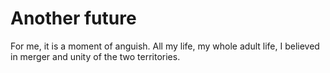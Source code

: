 # Another future

For me, it is a moment of anguish. All my life, my whole adult life, I believed in merger and unity of the two territories. 
